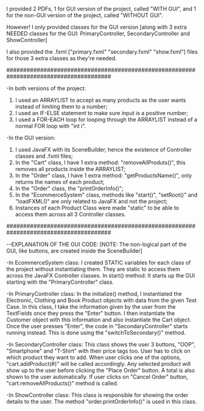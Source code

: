 I provided 2 PDFs, 1 for GUI version of the project, called "WITH GUI", and 1 for the non-GUI version of the project, called "WITHOUT GUI".

However! I only provided classes for the GUI version [along with 3 extra NEEDED classes for the GUI: PrimaryController, SecondaryController and ShowController]

I also provided the .fxml ["primary.fxml" "secondary.fxml" "show.fxml"] files for those 3 extra classes as they're needed.

#######################################################################################

-In both versions of the project:
1) I used an ARRAYLIST to accept as many products as the user wants instead of limiting them to a number;
2) I used an IF-ELSE statement to make sure input is a positive number;
3) I used a FOR-EACH loop for looping through the ARRAYLIST instead of a normal FOR loop with "int i".

-In the GUI version:
1) I used JavaFX with its SceneBuilder, hence the existence of Controller classes and .fxml files;
2) In the "Cart" class, I have 1 extra method: "removeAllProduts()", this removes all products inside the ARRAYLIST;
3) In the "Order" class, I have 1 extra method: "getProductsName()", only returns the names of each product;
4) In the "Order" class, the "printOrderInfo()";
5) In the "EcommerceSystem" class, methods like "start()", "setRoot()" and "loadFXML()" are only related to JavaFX and not the project;
6) Instances of each Product Class were made "static" to be able to access them across all 3 Controller classes.
   
#######################################################################################

--EXPLANATION OF THE GUI CODE: [NOTE: The non-logical part of the GUI, like buttons, are created inside the SceneBuilder]

-In EcommerceSystem class:
   I created STATIC variables for each class of the project without instantiating them. They are static to access them across the JavaFX Controller classes.
   In start() method: It starts up the GUI starting with the "PrimaryController" class.

-In PrimaryController class:
   In the initialize() method, I instantiated the Electronic, Clothing and Book Product objects with data from the given Test Case. 
   In this class, I take the information given by the user from the TextFields once they press the "Enter" button.
   I then instantiate the Customer object with this information and also instantiate the Cart object.
   Once the user presses "Enter", the code in "SecondaryController" starts running instead. This is done using the "switchToSecondary()" method.
   
-In SecondaryController class:
   This class shows the user 3 buttons, "OOP", "Smartphone" and "T-Shirt" with their price tags too. 
   User has to click on which product they want to add.
   When user clicks one of the options, "cart.addProduct(#)" will be called accordingly.
   Any selected product will show up to the user before clicking the "Place Order" button.
   A total is also shown to the user automatically.
   If user clicks on "Cancel Order" button, "cart.removeAllProducts()" method is called.

-In ShowController class:
   This class is responsible for showing the order details to the user.
   The method "order.printOrderInfo()" is used in this class. 
